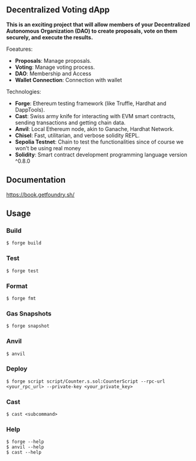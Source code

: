 ## Decentralized Voting dApp

**This is an exciting project that will allow members of your Decentralized Autonomous Organization (DAO) to create proposals, vote on them securely, and execute the results.**

Foeatures:

-   **Proposals**: Manage proposals.
-   **Voting**: Manage voting process.
-   **DAO**: Membership and Access
-   **Wallet Connection**: Connection with wallet


Technologies:

-   **Forge**: Ethereum testing framework (like Truffle, Hardhat and DappTools).
-   **Cast**: Swiss army knife for interacting with EVM smart contracts, sending transactions and getting chain data.
-   **Anvil**: Local Ethereum node, akin to Ganache, Hardhat Network.
-   **Chisel**: Fast, utilitarian, and verbose solidity REPL.
-   **Sepolia Testnet**: Chain to test the functionalities since of course we won't be using real money
-   **Solidity**: Smart contract development programming language version ^0.8.0

## Documentation

https://book.getfoundry.sh/

## Usage

### Build

```shell
$ forge build
```

### Test

```shell
$ forge test
```

### Format

```shell
$ forge fmt
```

### Gas Snapshots

```shell
$ forge snapshot
```

### Anvil

```shell
$ anvil
```

### Deploy

```shell
$ forge script script/Counter.s.sol:CounterScript --rpc-url <your_rpc_url> --private-key <your_private_key>
```

### Cast

```shell
$ cast <subcommand>
```

### Help

```shell
$ forge --help
$ anvil --help
$ cast --help
```
